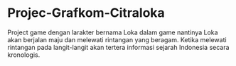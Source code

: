 # Projec-Grafkom-Citraloka
Project game dengan larakter bernama Loka dalam game nantinya Loka akan berjalan maju dan melewati rintangan yang beragam. Ketika melewati rintangan pada langit-langit akan tertera informasi sejarah Indonesia secara kronologis.
